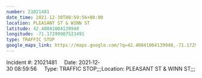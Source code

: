 ```yaml
---
number: 21021481
date_time: 2021-12-30T08:59:56+00:00
location: PLEASANT ST & WINN ST
latitude: 42.40041004139948
longitude: -71.17299987523491
type: TRAFFIC STOP
google_maps_link: https://maps.google.com/?q=42.40041004139948,-71.17299987523491
---
```


Incident #: 21021481     Date: 2021‐12‐30 08:59:56     Type: TRAFFIC STOP;;;Location: PLEASANT ST & WINN ST;;;
